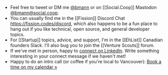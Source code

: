 
- Feel free to tweet or DM me [@bmann](http://twitter.com/bmann) or on [[Social.Coop]] Mastodon [@bmann@social.coop](https://social.coop/@bmann). 
- You can usually find me in the [[Fission]] Discord Chat https://fission.codes/discord, which also happens to be a fun place to hang out if you like technical, open source, and general developer topics.
- For [[Startup]] topics, advice, and support, I'm in the [[EhList]] Canadian founders Slack. I'll also bug you to join the [[Venture Scouts]] forum.
- If we've met in person, happy to [connect on LinkedIn](https://www.linkedin.com/in/boris). Write something interesting in your connect message if we haven't met!
- Happy to do an intro call (or coffee if you're local to Vancouver): [Book a time on my calendar »](https://calendly.com/borismann/meeting)